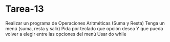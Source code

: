 # Tarea-13
Realizar un programa de Operaciones Aritméticas (Suma y Resta)
Tenga un menú (suma, resta y salir)
Pida por teclado que opción desea 
Y que pueda volver a elegir entre las opciones del menú
Usar do while
